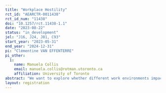 ```yaml
---
title: "Workplace Hostility"
rct_id: "AEARCTR-0011438"
rct_id_num: "11438"
doi: "10.1257/rct.11438-1.1"
date: "2023-08-22"
status: "in_development"
jel: "J16, J24, J81, C93"
start_year: "2023-05-31"
end_year: "2024-12-31"
pi: "Clémentine VAN EFFENTERRE"
pi_other:
  1:
    name: Manuela Collis
    email: manuela.collis@rotman.utoronto.ca
    affiliation: University of Toronto
abstract: "We want to explore whether different work environments impact selection into certain jobs and occupations. Using an online survey experiment, we ask individuals to make hypothetical job choices randomizing job attributes."
layout: registration
---
```


